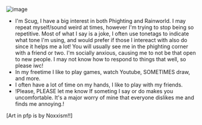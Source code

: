 ![image](https://github.com/Scugspace/Scugspace/assets/174321043/f303292f-9d1c-48d4-9008-805e642a6043)


- I'm Scug, I have a big interest in both Phighting and Rainworld. I may repeat myself/sound weird at times, however I'm trying to stop being so repetitive. Most of what I say is a joke, I often use tonetags to indicate what tone I'm using, and would prefer if those I intereact with also do since it helps me a lot! You will usually see me in the phighting corner with a friend or two. I'm socially anxious, causing me to not be that open to new people. I may not know how to respond to things that well, so please iwc!
-  In my freetime I like to play games, watch Youtube, SOMETIMES draw, and more.
-  I often have a lot of time on my hands, I like to play with my friends.
-  !Please, PLEASE let me know If someting I say or do makes you uncomfortable. It's a major worry of mine that everyone dislikes me and finds me annoying.!

[Art in pfp is by Noxxism!!]
<!---
Scugspace/Scugspace is a ✨ special ✨ repository because its `README.md` (this file) appears on your GitHub profile.
You can click the Preview link to take a look at your changes.
--->
